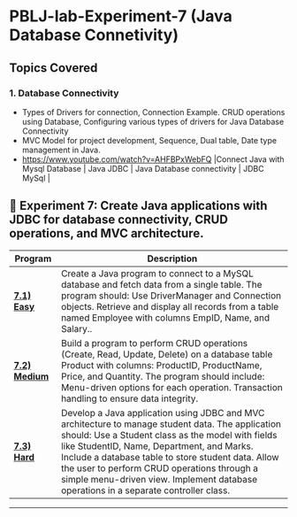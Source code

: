 # PBLJ-lab-Experiment-7 (Java Database Connetivity)

## Topics Covered

### 1. Database Connectivity
- Types of Drivers for connection, Connection Example. CRUD operations using Database, Configuring various types of drivers for Java Database Connectivity
-  MVC Model for project development, Sequence, Dual table, Date type management in Java.
-  https://www.youtube.com/watch?v=AHFBPxWebFQ |Connect Java with Mysql Database | Java JDBC | Java Database connectivity | JDBC MySql | 


  
## 📌 Experiment 7: Create Java applications with JDBC for database connectivity, CRUD operations, and MVC architecture.

| Program    | Description                                 |
|------------|---------------------------------------------|
| **[7.1) Easy](/Exp7.1.java)** |Create a Java program to connect to a MySQL database and fetch data from a single table. The program should: Use DriverManager and Connection objects. Retrieve and display all records from a table named Employee with columns EmpID, Name, and Salary.. |
| **[7.2) Medium](/Exp7.2.java)** |Build a program to perform CRUD operations (Create, Read, Update, Delete) on a database table Product with columns: ProductID, ProductName, Price, and Quantity. The program should include: Menu-driven options for each operation. Transaction handling to ensure data integrity. |
| **[7.3) Hard](/Exp7.3.java)** | Develop a Java application using JDBC and MVC architecture to manage student data. The application should: Use a Student class as the model with fields like StudentID, Name, Department, and Marks. Include a database table to store student data. Allow the user to perform CRUD operations through a simple menu-driven view. Implement database operations in a separate controller class.|

-----
